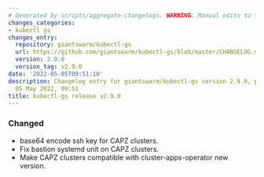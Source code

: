 ```yaml
---
# Generated by scripts/aggregate-changelogs. WARNING: Manual edits to this files will be overwritten.
changes_categories:
- kubectl gs
changes_entry:
  repository: giantswarm/kubectl-gs
  url: https://github.com/giantswarm/kubectl-gs/blob/master/CHANGELOG.md#290---2022-05-05
  version: 2.9.0
  version_tag: v2.9.0
date: '2022-05-05T09:51:10'
description: Changelog entry for giantswarm/kubectl-gs version 2.9.0, published on
  05 May 2022, 09:51
title: kubectl-gs release v2.9.0
---
```


### Changed
- base64 encode ssh key for CAPZ clusters.
- Fix bastion systemd unit on CAPZ clusters.
- Make CAPZ clusters compatible with cluster-apps-operator new version.
